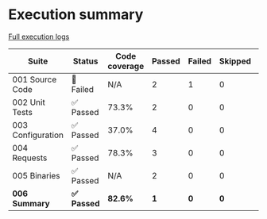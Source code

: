 # Execution summary

[Full execution logs](https://madworx.github.io/caddy-put-upload/results/5316704702/log.html)

| Suite | Status | Code coverage | Passed | Failed | Skipped | Time duration | Links |
| --- | --- | --- | --- | --- | --- | --- | --- |
| 001 Source Code | 🔴 Failed | N/A | 2 | 1 | 0 | 90.423s |  |
| 002 Unit Tests | ✅ Passed | 73.3% | 2 | 0 | 0 | 16.652s | [Report](https://madworx.github.io/caddy-put-upload/results/5316704702/002_unit_tests.robot.coverage.html), [Coverage](https://madworx.github.io/caddy-put-upload/results/5316704702/002_unit_tests.robot.coverage) |
| 003 Configuration | ✅ Passed | 37.0% | 4 | 0 | 0 | 9.153s | [Report](https://madworx.github.io/caddy-put-upload/results/5316704702/003_configuration.robot.coverage.html), [Coverage](https://madworx.github.io/caddy-put-upload/results/5316704702/003_configuration.robot.coverage) |
| 004 Requests | ✅ Passed | 78.3% | 3 | 0 | 0 | 4.684s | [Report](https://madworx.github.io/caddy-put-upload/results/5316704702/004_requests.robot.coverage.html), [Coverage](https://madworx.github.io/caddy-put-upload/results/5316704702/004_requests.robot.coverage) |
| 005 Binaries | ✅ Passed | N/A | 2 | 0 | 0 | 158.299s |  |
| **006 Summary** | **✅ Passed** | **82.6%** | **1** | **0** | **0** | **0.989s** | **[Report](https://madworx.github.io/caddy-put-upload/results/5316704702/006_summary.robot.coverage.html), [Coverage](https://madworx.github.io/caddy-put-upload/results/5316704702/006_summary.robot.coverage)** |
